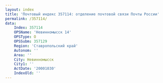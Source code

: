 ```yaml
---
layout: index
title: 'Почтовый индекс 357114: отделение почтовой связи Почты России'
permalink: /357114/
data:
    Index: 357114
    OPSName: 'Невинномысск 14'
    OPSType: О
    OPSSubm: 357129
    Region: 'Ставропольский край'
    Autonom: ''
    Area: ''
    City: Невинномысск
    City1: ''
    ActDate: '20001030'
    IndexOld: ''
---
```

